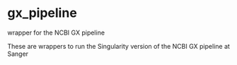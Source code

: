 # gx_pipeline
wrapper for the NCBI GX pipeline

These are wrappers to run the Singularity version of the NCBI GX pipeline at Sanger

